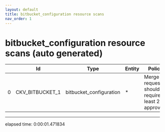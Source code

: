 ```yaml
---
layout: default
title: bitbucket_configuration resource scans
nav_order: 1
---
```


# bitbucket_configuration resource scans (auto generated)

|    | Id              | Type                    | Entity   | Policy                                             | IaC                     |
|----|-----------------|-------------------------|----------|----------------------------------------------------|-------------------------|
|  0 | CKV_BITBUCKET_1 | bitbucket_configuration | *        | Merge requests should require at least 2 approvals | bitbucket_configuration |


---


elapsed time: 0:00:01.471834
